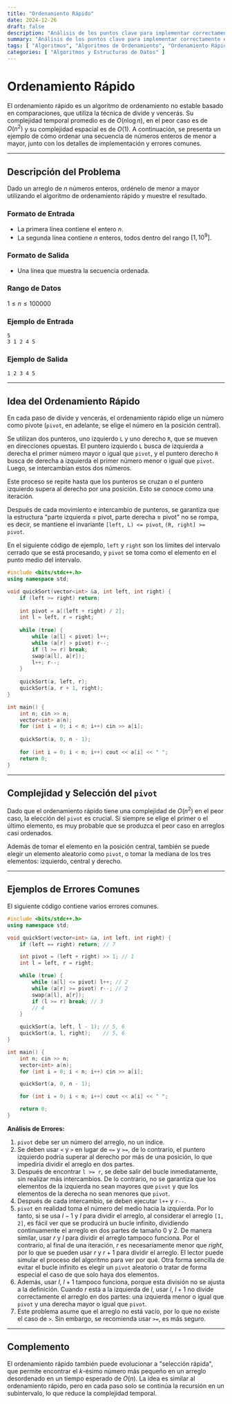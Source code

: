 ```yaml
---
title: "Ordenamiento Rápido"
date: 2024-12-26
draft: false
description: "Análisis de los puntos clave para implementar correctamente el algoritmo de ordenamiento rápido."
summary: "Análisis de los puntos clave para implementar correctamente el algoritmo de ordenamiento rápido."
tags: [ "Algoritmos", "Algoritmos de Ordenamiento", "Ordenamiento Rápido", "Algoritmos de Divide y Vencerás" ]
categories: [ "Algoritmos y Estructuras de Datos" ]
---
```


# Ordenamiento Rápido

El ordenamiento rápido es un algoritmo de ordenamiento no estable basado en comparaciones, que utiliza la técnica de divide y vencerás. Su complejidad temporal promedio es de $O(n\log n)$, en el peor caso es de $O(n^2)$ y su complejidad espacial es de $O(1)$. A continuación, se presenta un ejemplo de cómo ordenar una secuencia de números enteros de menor a mayor, junto con los detalles de implementación y errores comunes.

---

## Descripción del Problema

Dado un arreglo de $n$ números enteros, ordénelo de menor a mayor utilizando el algoritmo de ordenamiento rápido y muestre el resultado.

### Formato de Entrada

- La primera línea contiene el entero $n$.
- La segunda línea contiene $n$ enteros, todos dentro del rango $[1,10^9]$.

### Formato de Salida

- Una línea que muestra la secuencia ordenada.

### Rango de Datos

$1 \leq n \leq 100000$

### Ejemplo de Entrada

```
5
3 1 2 4 5
```

### Ejemplo de Salida

```
1 2 3 4 5
```

---

## Idea del Ordenamiento Rápido

En cada paso de divide y vencerás, el ordenamiento rápido elige un número como pivote (`pivot`, en adelante, se elige el número en la posición central).

Se utilizan dos punteros, uno izquierdo `L` y uno derecho `R`, que se mueven en direcciones opuestas. El puntero izquierdo `L` busca de izquierda a derecha el primer número mayor o igual que `pivot`, y el puntero derecho `R` busca de derecha a izquierda el primer número menor o igual que `pivot`. Luego, se intercambian estos dos números.

Este proceso se repite hasta que los punteros se cruzan o el puntero izquierdo supera al derecho por una posición. Esto se conoce como una iteración.

Después de cada movimiento e intercambio de punteros, se garantiza que la estructura "parte izquierda ≤ pivot, parte derecha ≥ pivot" no se rompa, es decir, se mantiene el invariante `[left, L) <= pivot`, `(R, right] >= pivot`.

En el siguiente código de ejemplo, `left` y `right` son los límites del intervalo cerrado que se está procesando, y `pivot` se toma como el elemento en el punto medio del intervalo.

```cpp
#include <bits/stdc++.h>
using namespace std;

void quickSort(vector<int> &a, int left, int right) {
    if (left >= right) return;
    
    int pivot = a[(left + right) / 2];
    int l = left, r = right;
    
    while (true) {
        while (a[l] < pivot) l++;
        while (a[r] > pivot) r--;
        if (l >= r) break;
        swap(a[l], a[r]);
        l++; r--;
    }
    
    quickSort(a, left, r);
    quickSort(a, r + 1, right);
}

int main() {
    int n; cin >> n;
    vector<int> a(n);
    for (int i = 0; i < n; i++) cin >> a[i];
    
    quickSort(a, 0, n - 1);
    
    for (int i = 0; i < n; i++) cout << a[i] << " ";
    return 0;
}
```

---

## Complejidad y Selección del `pivot`

Dado que el ordenamiento rápido tiene una complejidad de $O(n^2)$ en el peor caso, la elección del `pivot` es crucial. Si siempre se elige el primer o el último elemento, es muy probable que se produzca el peor caso en arreglos casi ordenados.

Además de tomar el elemento en la posición central, también se puede elegir un elemento aleatorio como `pivot`, o tomar la mediana de los tres elementos: izquierdo, central y derecho.

---

## Ejemplos de Errores Comunes

El siguiente código contiene varios errores comunes.

```cpp
#include <bits/stdc++.h>
using namespace std;

void quickSort(vector<int> &a, int left, int right) {
    if (left == right) return; // 7

    int pivot = (left + right) >> 1; // 1
    int l = left, r = right;

    while (true) {
        while (a[l] <= pivot) l++; // 2
        while (a[r] >= pivot) r--; // 2
        swap(a[l], a[r]);
        if (l >= r) break; // 3
        // 4
    }

    quickSort(a, left, l - 1); // 5, 6
    quickSort(a, l, right);    // 5, 6
}

int main() {
    int n; cin >> n;
    vector<int> a(n);
    for (int i = 0; i < n; i++) cin >> a[i];

    quickSort(a, 0, n - 1);

    for (int i = 0; i < n; i++) cout << a[i] << " ";

    return 0;
}
```

**Análisis de Errores:**

1. `pivot` debe ser un número del arreglo, no un índice.
2. Se deben usar `<` y `>` en lugar de `<=` y `>=`, de lo contrario, el puntero izquierdo podría superar al derecho por más de una posición, lo que impediría dividir el arreglo en dos partes.
3. Después de encontrar `l >= r`, se debe salir del bucle inmediatamente, sin realizar más intercambios. De lo contrario, no se garantiza que los elementos de la izquierda no sean mayores que `pivot` y que los elementos de la derecha no sean menores que `pivot`.
4. Después de cada intercambio, se deben ejecutar `l++` y `r--`.
5. `pivot` en realidad toma el número del medio hacia la izquierda. Por lo tanto, si se usa $l - 1$ y $l$ para dividir el arreglo, al considerar el arreglo `[1, 2]`, es fácil ver que se producirá un bucle infinito, dividiendo continuamente el arreglo en dos partes de tamaño 0 y 2. De manera similar, usar $r$ y $l$ para dividir el arreglo tampoco funciona. Por el contrario, al final de una iteración, $r$ es necesariamente menor que $right$, por lo que se pueden usar $r$ y $r+1$ para dividir el arreglo. El lector puede simular el proceso del algoritmo para ver por qué. Otra forma sencilla de evitar el bucle infinito es elegir un `pivot` aleatorio o tratar de forma especial el caso de que solo haya dos elementos.
6. Además, usar $l$, $l+1$ tampoco funciona, porque esta división no se ajusta a la definición. Cuando $r$ está a la izquierda de $l$, usar $l$, $l+1$ no divide correctamente el arreglo en dos partes: una izquierda menor o igual que `pivot` y una derecha mayor o igual que `pivot`.
7. Este problema asume que el arreglo no está vacío, por lo que no existe el caso de `>`. Sin embargo, se recomienda usar `>=`, es más seguro.

---

## Complemento

El ordenamiento rápido también puede evolucionar a "selección rápida", que permite encontrar el $k$-ésimo número más pequeño en un arreglo desordenado en un tiempo esperado de $O(n)$. La idea es similar al ordenamiento rápido, pero en cada paso solo se continúa la recursión en un subintervalo, lo que reduce la complejidad temporal.